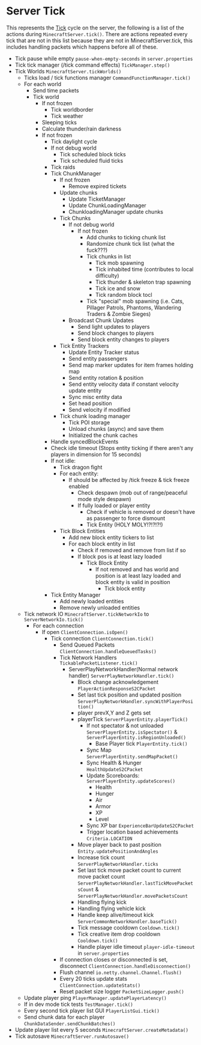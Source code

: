 # Server Tick
This represents the [Tick](./Tick.md) cycle on the server, the following is a list of the actions during `MinecraftServer.tick()`.
There are actions repeated every tick that are not in this list because they are not in MinecraftServer.tick,
this includes handling packets which happens before all of these.

- Tick pause while empty `pause-when-empty-seconds` in `server.properties`
- Tick tick manager (/tick command effects) `TickManager.step()`
- Tick Worlds `MinecraftServer.tickWorlds()`
  - Ticks load / tick functions manager `CommandFunctionManager.tick()`
  - For each world
    - Send time packets
    - Tick world
      - If not frozen
        - Tick worldborder
        - Tick weather
      - Sleeping ticks
      - Calculate thunder/rain darkness
      - If not frozen
        - Tick daylight cycle
        - If not debug world
          - Tick scheduled block ticks
          - Tick scheduled fluid ticks
        - Tick raids
        - Tick ChunkManager
          - If not frozen
            - Remove expired tickets
          - Update chunks
            - Update TicketManager
            - Update ChunkLoadingManager
            - ChunkloadingManager update chunks
          - Tick Chunks
            - If not debug world
              - If not frozen
                - Add chunks to ticking chunk list
                - Randomize chunk tick list (what the fuck???)
                - Tick chunks in list
                  - Tick mob spawning
                  - Tick inhabited time (contributes to local difficulty)
                  - Tick thunder & skeleton trap spawning
                  - Tick ice and snow
                  - Tick random block tocl
                - Tick "special" mob spawning (i.e. Cats, Pillager Patrols, Phantoms, Wandering Traders & Zombie Sieges)
            - Broadcast Chunk Updates
              - Send light updates to players
              - Send block changes to players
              - Send block entity changes to players
          - Tick Entity Trackers
            - Update Entity Tracker status
            - Send entity passengers
            - Send map marker updates for item frames holding map
            - Send entity rotation & position
            - Send entity velocity data if constant velocity update entity
            - Sync misc entity data
            - Set head position
            - Send velocity if modified
          - Tick chunk loading manager
            - Tick POI storage
            - Unload chunks (async) and save them
            - Initialized the chunk caches
        - Handle syncedBlockEvents
        - Check idle timeout (Stops entity ticking if there aren't any players in dimension for 15 seconds)
        - If not idle:
          - Tick dragon fight
          - For each entity:
            - If should be affected by /tick freeze & tick freeze enabled
              - Check despawn (mob out of range/peaceful mode style despawn)
              - If fully loaded or player entity
                - Check if vehicle is removed or doesn't have as passenger to force dismount
                - Tick Entity (HOLY MOLY!?!?!?!)
          - Tick Block Entities
            - Add new block entity tickers to list
            - For each block entity in list
              - Check if removed and remove from list if so
              - If block pos is at least lazy loaded
                - Tick Block Entity
                  - If not removed and has world and position is at least lazy loaded and block entity is valid in position
                    - Tick block entity
        - Tick Entity Manager
          - Add newly loaded entities
          - Remove newly unloaded entities
  - Tick network IO `MinecraftServer.tickNetworkIo` to `ServerNetworkIo.tick()`
    - For each connection
      - If open `ClientConnection.isOpen()`
        - Tick connection `ClientConnection.tick()`
          - Send Queued Packets `ClientConnection.handleQueuedTasks()`
          - Tick Network Handlers `TickablePacketListener.tick()`
            - ServerPlayNetworkHandler(Normal network handler) `ServerPlayNetworkHandler.tick()`
              - Block change acknowledgement `PlayerActionResponseS2CPacket`
              - Set last tick position and updated position `ServerPlayNetworkHandler.syncWithPlayerPosition()`
              - player prevX,Y and Z gets set
              - playerTick `ServerPlayerEntity.playerTick()`
                - If not spectator & not unloaded `ServerPlayerEntity.isSpectator()` & `ServerPlayerEntity.isRegionUnloaded()`
                  - Base Player tick `PlayerEntity.tick()`
                - Sync Map `ServerPlayerEntity.sendMapPacket()`
                - Sync Health & Hunger `HealthUpdateS2CPacket`
                - Update Scoreboards: `ServerPlayerEntity.updateScores()`
                  - Health
                  - Hunger
                  - Air
                  - Armor
                  - XP
                  - Level
                - Sync XP bar `ExperienceBarUpdateS2CPacket`
                - Trigger location based achievements `Criteria.LOCATION`
              - Move player back to past position `Entity.updatePositionAndAngles`
              - Increase tick count `ServerPlayNetworkHandler.ticks`
              - Set last tick move packet count to current move packet count `ServerPlayNetworkHandler.lastTickMovePacketsCount` & `ServerPlayNetworkHandler.movePacketsCount`
              - Handling flying kick
              - Handling flying vehicle kick
              - Handle keep alive/timeout kick `ServerCommonNetworkHandler.baseTick()`
              - Tick message cooldown `Cooldown.tick()`
              - Tick creative item drop cooldown `Cooldown.tick()`
              - Handle player idle timeout `player-idle-timeout` in `server.properties`
          - If connection closes or disconnected is set, disconnect `ClientConnection.handleDisconnection()`
          - Flush channel `io.netty.channel.Channel.flush()`
          - Every 20 ticks update stats `ClientConnection.updateStats()`
          - Reset packet size logger `PacketSizeLogger.push()`
  - Update player ping `PlayerManager.updatePlayerLatency()`
  - If in dev mode tick tests `TestManager.tick()`
  - Every second tick player list GUI `PlayerListGui.tick()`
  - Send chunk data for each player `ChunkDataSender.sendChunkBatches()`
- Update player list every 5 seconds `MinecraftServer.createMetadata()`
- Tick autosave `MinecraftServer.runAutosave()`